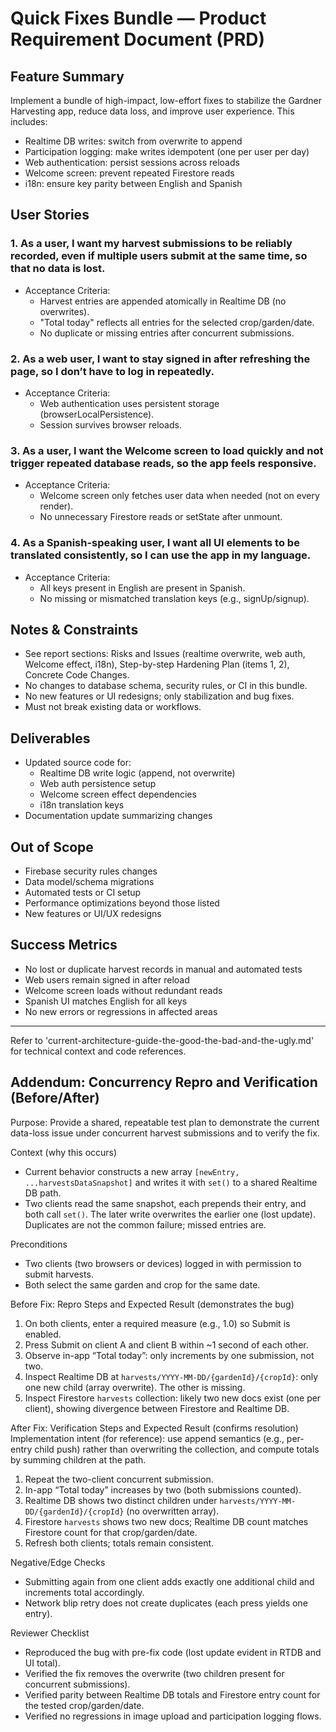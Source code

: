 <!-- PRD for Backlog Item 1: Quick fixes bundle — see 'current-architecture-guide-the-good-the-bad-and-the-ugly.md' for full context. -->

# Quick Fixes Bundle — Product Requirement Document (PRD)

## Feature Summary
Implement a bundle of high-impact, low-effort fixes to stabilize the Gardner Harvesting app, reduce data loss, and improve user experience. This includes:
- Realtime DB writes: switch from overwrite to append
- Participation logging: make writes idempotent (one per user per day)
- Web authentication: persist sessions across reloads
- Welcome screen: prevent repeated Firestore reads
- i18n: ensure key parity between English and Spanish

## User Stories

### 1. As a user, I want my harvest submissions to be reliably recorded, even if multiple users submit at the same time, so that no data is lost.
- Acceptance Criteria:
  - Harvest entries are appended atomically in Realtime DB (no overwrites).
  - "Total today" reflects all entries for the selected crop/garden/date.
  - No duplicate or missing entries after concurrent submissions.

### 2. As a web user, I want to stay signed in after refreshing the page, so I don’t have to log in repeatedly.
- Acceptance Criteria:
  - Web authentication uses persistent storage (browserLocalPersistence).
  - Session survives browser reloads.

### 3. As a user, I want the Welcome screen to load quickly and not trigger repeated database reads, so the app feels responsive.
- Acceptance Criteria:
  - Welcome screen only fetches user data when needed (not on every render).
  - No unnecessary Firestore reads or setState after unmount.

### 4. As a Spanish-speaking user, I want all UI elements to be translated consistently, so I can use the app in my language.
- Acceptance Criteria:
  - All keys present in English are present in Spanish.
  - No missing or mismatched translation keys (e.g., signUp/signup).

## Notes & Constraints
- See report sections: Risks and Issues (realtime overwrite, web auth, Welcome effect, i18n), Step-by-step Hardening Plan (items 1, 2), Concrete Code Changes.
- No changes to database schema, security rules, or CI in this bundle.
- No new features or UI redesigns; only stabilization and bug fixes.
- Must not break existing data or workflows.

## Deliverables
- Updated source code for:
  - Realtime DB write logic (append, not overwrite)
  - Web auth persistence setup
  - Welcome screen effect dependencies
  - i18n translation keys
- Documentation update summarizing changes

## Out of Scope
- Firebase security rules changes
- Data model/schema migrations
- Automated tests or CI setup
- Performance optimizations beyond those listed
- New features or UI/UX redesigns

## Success Metrics
- No lost or duplicate harvest records in manual and automated tests
- Web users remain signed in after reload
- Welcome screen loads without redundant reads
- Spanish UI matches English for all keys
- No new errors or regressions in affected areas

---

Refer to 'current-architecture-guide-the-good-the-bad-and-the-ugly.md' for technical context and code references.

## Addendum: Concurrency Repro and Verification (Before/After)

Purpose: Provide a shared, repeatable test plan to demonstrate the current data-loss issue under concurrent harvest submissions and to verify the fix.

Context (why this occurs)
- Current behavior constructs a new array `[newEntry, ...harvestsDataSnapshot]` and writes it with `set()` to a shared Realtime DB path.
- Two clients read the same snapshot, each prepends their entry, and both call `set()`. The later write overwrites the earlier one (lost update). Duplicates are not the common failure; missed entries are.

Preconditions
- Two clients (two browsers or devices) logged in with permission to submit harvests.
- Both select the same garden and crop for the same date.

Before Fix: Repro Steps and Expected Result (demonstrates the bug)
1) On both clients, enter a required measure (e.g., 1.0) so Submit is enabled.
2) Press Submit on client A and client B within ~1 second of each other.
3) Observe in-app “Total today”: only increments by one submission, not two.
4) Inspect Realtime DB at `harvests/YYYY-MM-DD/{gardenId}/{cropId}`: only one new child (array overwrite). The other is missing.
5) Inspect Firestore `harvests` collection: likely two new docs exist (one per client), showing divergence between Firestore and Realtime DB.

After Fix: Verification Steps and Expected Result (confirms resolution)
Implementation intent (for reference): use append semantics (e.g., per-entry child push) rather than overwriting the collection, and compute totals by summing children at the path.
1) Repeat the two-client concurrent submission.
2) In-app “Total today” increases by two (both submissions counted).
3) Realtime DB shows two distinct children under `harvests/YYYY-MM-DD/{gardenId}/{cropId}` (no overwritten array).
4) Firestore `harvests` shows two new docs; Realtime DB count matches Firestore count for that crop/garden/date.
5) Refresh both clients; totals remain consistent.

Negative/Edge Checks
- Submitting again from one client adds exactly one additional child and increments total accordingly.
- Network blip retry does not create duplicates (each press yields one entry).

Reviewer Checklist
- Reproduced the bug with pre-fix code (lost update evident in RTDB and UI total).
- Verified the fix removes the overwrite (two children present for concurrent submissions).
- Verified parity between Realtime DB totals and Firestore entry count for the tested crop/garden/date.
- Verified no regressions in image upload and participation logging flows.
